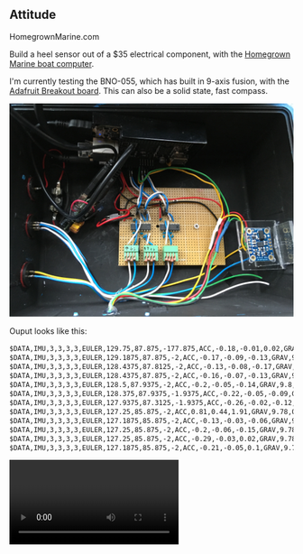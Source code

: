 Attitude
----
HomegrownMarine.com

Build a heel sensor out of a $35 electrical component, with the [Homegrown Marine boat computer](https://github.com/HomegrownMarine/boat_computer).

I'm currently testing the BNO-055, which has built in 9-axis fusion, with the [Adafruit Breakout board](https://www.adafruit.com/products/2472).  This can also be a solid state, fast compass.

![](https://raw.githubusercontent.com/HomegrownMarine/attitude/master/README/installed_bno055.jpg)


Ouput looks like this:

```
$DATA,IMU,3,3,3,3,EULER,129.75,87.875,-177.875,ACC,-0.18,-0.01,0.02,GRAV,9.79,0.35,-0.06*40
$DATA,IMU,3,3,3,3,EULER,129.1875,87.875,-2,ACC,-0.17,-0.09,-0.13,GRAV,9.8,0.35,0.01*68
$DATA,IMU,3,3,3,3,EULER,128.4375,87.8125,-2,ACC,-0.13,-0.08,-0.17,GRAV,9.79,0.34,0.12*67
$DATA,IMU,3,3,3,3,EULER,128.4375,87.875,-2,ACC,-0.16,-0.07,-0.13,GRAV,9.79,0.34,0.1*6F
$DATA,IMU,3,3,3,3,EULER,128.5,87.9375,-2,ACC,-0.2,-0.05,-0.14,GRAV,9.8,0.34,0.04*5E
$DATA,IMU,3,3,3,3,EULER,128.375,87.9375,-1.9375,ACC,-0.22,-0.05,-0.09,GRAV,9.8,0.34,0.09*4C
$DATA,IMU,3,3,3,3,EULER,127.9375,87.3125,-1.9375,ACC,-0.26,-0.02,-0.12,GRAV,9.79,0.34,0.3*72
$DATA,IMU,3,3,3,3,EULER,127.25,85.875,-2,ACC,0.81,0.44,1.91,GRAV,9.78,0.34,0.61*78
$DATA,IMU,3,3,3,3,EULER,127.1875,85.875,-2,ACC,-0.13,-0.03,-0.06,GRAV,9.78,0.34,0.6*6F
$DATA,IMU,3,3,3,3,EULER,127.25,85.875,-2,ACC,-0.2,-0.06,-0.15,GRAV,9.78,0.34,0.6*54
$DATA,IMU,3,3,3,3,EULER,127.25,85.875,-2,ACC,-0.29,-0.03,0.02,GRAV,9.78,0.34,0.6*43
$DATA,IMU,3,3,3,3,EULER,127.1875,85.875,-2,ACC,-0.21,-0.05,0.1,GRAV,9.78,0.34,0.6*72
```

<video controls="controls">
  <source type="video/mp4" src="https://raw.githubusercontent.com/HomegrownMarine/attitude/master/README/kindle.mov"></source>
  <p>Your browser does not support the video element.</p>
</video>


